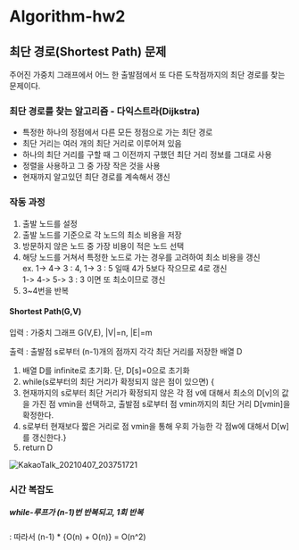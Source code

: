 # Algorithm-hw2
## 최단 경로(Shortest Path) 문제
주어진 가중치 그래프에서 어느 한 출발점에서 또 다른 도착점까지의 최단 경로를 찾는 문제이다.

### 최단 경로를 찾는 알고리즘 - 다익스트라(Dijkstra)
 - 특정한 하나의 정점에서 다른 모든 정점으로 가는 최단 경로
 - 최단 거리는 여러 개의 최단 거리로 이루어져 있음
 - 하나의 최단 거리를 구할 때 그 이전까지 구했던 최단 거리 정보를 그대로 사용
 - 정렬을 사용하고 그 중 가장 작은 것을 사용
 - 현재까지 알고있던 최단 경로를 계속해서 갱신

### 작동 과정
  1. 출발 노드를 설정
  2. 출발 노드를 기준으로 각 노드의 최소 비용을 저장
  3. 방문하지 않은 노드 중 가장 비용이 적은 노드 선택
  4. 해당 노드를 거쳐서 특정한 노드로 가는 경우를 고려하여 최소 비용을 갱신
    <br> ex. 1-> 4-> 3 : 4, 1-> 3 : 5 일때 4가 5보다 작으므로 4로 갱신
         <br>   1-> 4-> 5-> 3 : 3 이면 또 최소이므로 갱신
  5. 3~4번을 반복 

#### Shortest Path(G,V)
입력 : 가중치 그래프 G(V,E), |V|=n, |E|=m

출력 : 출발점 s로부터 (n-1)개의 점까지 각각 최단 거리를 저장한 배열 D

1. 배열 D를 infinite로 초기화. 단, D[s]=0으로 초기화
2. while(s로부터의 최단 거리가 확정되지 않은 점이 있으면) {
3. 현재까지의 s로부터 최단 거리가 확정되지 않은 각 점 v에 대해서 최소의 D[v]의 값을 가진 점 vmin을 선택하고, 출발점 s로부터 점 vmin까지의 최단 거리 D[vmin]을 확정한다.
4. s로부터 현재보다 짧은 거리로 점 vmin을 통해 우회 가능한 각 점w에 대해서 D[w]를 갱신한다.}
5.  return D

![KakaoTalk_20210407_203751721](https://user-images.githubusercontent.com/80522538/113864352-c39bba80-97e5-11eb-9740-5fbf13790817.jpg)


### 시간 복잡도

##### while-루프가 (n-1)번 반복되고, 1회 반복

 : 따라서 (n-1) * {O(n) + O(n)} = O(n^2) 
